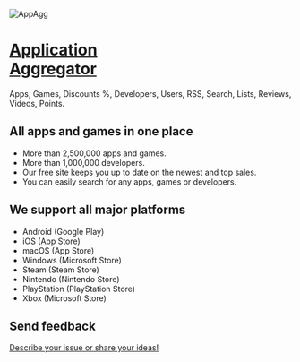 ![AppAgg](https://appagg.co/i/apple-touch-icon.png?new)

# <a href="https://appagg.com">Application<br>Aggregator</a>
Apps, Games, Discounts %, Developers, Users, RSS, Search, Lists, Reviews, Videos, Points.

## All apps and games in one place
* More than 2,500,000 apps and games. 
* More than 1,000,000 developers.
* Our free site keeps you up to date on the newest and top sales.
* You can easily search for any apps, games or developers.

## We support all major platforms
* Android (Google Play)
* iOS (App Store)
* macOS (App Store)
* Windows (Microsoft Store)
* Steam (Steam Store)
* Nintendo (Nintendo Store)
* PlayStation (PlayStation Store)
* Xbox (Microsoft Store)

## Send feedback
<a href="https://appagg.com/feedback/">Describe your issue or share your ideas!</a>

